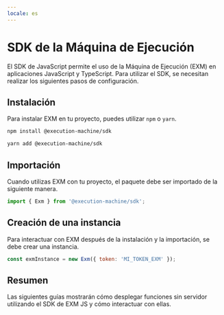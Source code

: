 ```yaml
---
locale: es
---
```

# SDK de la Máquina de Ejecución

El SDK de JavaScript permite el uso de la Máquina de Ejecución (EXM) en aplicaciones JavaScript y TypeScript. Para utilizar el SDK, se necesitan realizar los siguientes pasos de configuración.

## Instalación

Para instalar EXM en tu proyecto, puedes utilizar `npm` o `yarn`.

<CodeGroup>
  <CodeGroupItem title="npm">

```bash
npm install @execution-machine/sdk
```
  </CodeGroupItem>
  <CodeGroupItem title="yarn">

```bash
yarn add @execution-machine/sdk
```
  </CodeGroupItem>
</CodeGroup>

## Importación

Cuando utilizas EXM con tu proyecto, el paquete debe ser importado de la siguiente manera.

<CodeGroup>
  <CodeGroupItem title="JavaScript">

```js
import { Exm } from '@execution-machine/sdk';
```
  </CodeGroupItem>
</CodeGroup>

## Creación de una instancia

Para interactuar con EXM después de la instalación y la importación, se debe crear una instancia.

<CodeGroup>
  <CodeGroupItem title="JavaScript">

```js
const exmInstance = new Exm({ token: 'MI_TOKEN_EXM' });
```
  </CodeGroupItem>
</CodeGroup>

## Resumen

Las siguientes guías mostrarán cómo desplegar funciones sin servidor utilizando el SDK de EXM JS y cómo interactuar con ellas.